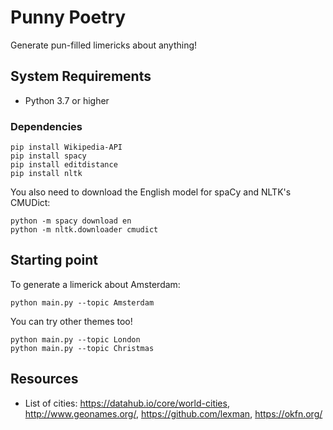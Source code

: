 # Punny Poetry
Generate pun-filled limericks about anything!

## System Requirements

- Python 3.7 or higher

### Dependencies
```
pip install Wikipedia-API
pip install spacy
pip install editdistance
pip install nltk
```
You also need to download the English model for spaCy and NLTK's CMUDict:
```
python -m spacy download en
python -m nltk.downloader cmudict
```

## Starting point

To generate a limerick about Amsterdam:
```
python main.py --topic Amsterdam 
```

You can try other themes too!
```
python main.py --topic London
python main.py --topic Christmas
```

## Resources
- List of cities: https://datahub.io/core/world-cities, http://www.geonames.org/, https://github.com/lexman, https://okfn.org/
